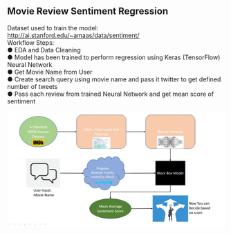 ## Movie Review Sentiment Regression ##
Dataset used to train the model: 
</br>
http://ai.stanford.edu/~amaas/data/sentiment/
</br>
Workflow Steps:
</br>
● EDA and Data Cleaning
</br>
● Model has been trained to perform regression using Keras (TensorFlow) Neural Network
</br>
● Get Movie Name from User
</br>
● Create search query using movie name and pass it twitter to get defined number of tweets
</br>
● Pass each review from trained Neural Network and get mean score of sentiment
</br>


![Workflow](https://github.com/sureshk328/Movie_Review_Sentiment_Regression/blob/main/Workflow.jpg?raw=true)
